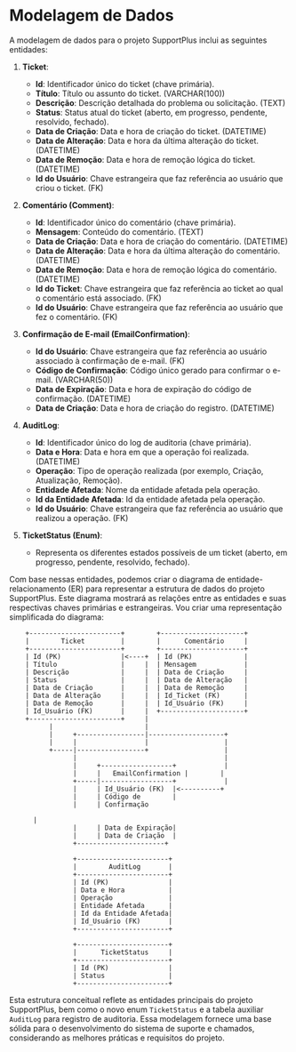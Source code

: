 # Modelagem de Dados

A modelagem de dados para o projeto SupportPlus inclui as seguintes entidades:

1. **Ticket**:
   - **Id**: Identificador único do ticket (chave primária).
   - **Título**: Título ou assunto do ticket. (VARCHAR(100))
   - **Descrição**: Descrição detalhada do problema ou solicitação. (TEXT)
   - **Status**: Status atual do ticket (aberto, em progresso, pendente, resolvido, fechado).
   - **Data de Criação**: Data e hora de criação do ticket. (DATETIME)
   - **Data de Alteração**: Data e hora da última alteração do ticket. (DATETIME)
   - **Data de Remoção**: Data e hora de remoção lógica do ticket. (DATETIME)
   - **Id do Usuário**: Chave estrangeira que faz referência ao usuário que criou o ticket. (FK)

2. **Comentário (Comment)**:
   - **Id**: Identificador único do comentário (chave primária).
   - **Mensagem**: Conteúdo do comentário. (TEXT)
   - **Data de Criação**: Data e hora de criação do comentário. (DATETIME)
   - **Data de Alteração**: Data e hora da última alteração do comentário. (DATETIME)
   - **Data de Remoção**: Data e hora de remoção lógica do comentário. (DATETIME)
   - **Id do Ticket**: Chave estrangeira que faz referência ao ticket ao qual o comentário está associado. (FK)
   - **Id do Usuário**: Chave estrangeira que faz referência ao usuário que fez o comentário. (FK)

3. **Confirmação de E-mail (EmailConfirmation)**:
   - **Id do Usuário**: Chave estrangeira que faz referência ao usuário associado à confirmação de e-mail. (FK)
   - **Código de Confirmação**: Código único gerado para confirmar o e-mail. (VARCHAR(50))
   - **Data de Expiração**: Data e hora de expiração do código de confirmação. (DATETIME)
   - **Data de Criação**: Data e hora de criação do registro. (DATETIME)

4. **AuditLog**:
   - **Id**: Identificador único do log de auditoria (chave primária).
   - **Data e Hora**: Data e hora em que a operação foi realizada. (DATETIME)
   - **Operação**: Tipo de operação realizada (por exemplo, Criação, Atualização, Remoção).
   - **Entidade Afetada**: Nome da entidade afetada pela operação.
   - **Id da Entidade Afetada**: Id da entidade afetada pela operação.
   - **Id do Usuário**: Chave estrangeira que faz referência ao usuário que realizou a operação. (FK)

5. **TicketStatus (Enum)**:
   - Representa os diferentes estados possíveis de um ticket (aberto, em progresso, pendente, resolvido, fechado).

Com base nessas entidades, podemos criar o diagrama de entidade-relacionamento (ER) para representar a estrutura de dados do projeto SupportPlus. Este diagrama mostrará as relações entre as entidades e suas respectivas chaves primárias e estrangeiras. Vou criar uma representação simplificada do diagrama:

```
    +-----------------------+        +---------------------+
    |        Ticket         |        |      Comentário     |
    +-----------------------+        +---------------------+
    | Id (PK)               |<----+  | Id (PK)             |
    | Título                |     |  | Mensagem            |
    | Descrição             |     |  | Data de Criação     |
    | Status                |     |  | Data de Alteração   |
    | Data de Criação       |     |  | Data de Remoção     |
    | Data de Alteração     |     |  | Id_Ticket (FK)      |
    | Data de Remoção       |     |  | Id_Usuário (FK)     |
    | Id_Usuário (FK)       |     |  +---------------------+
    +-----------------------+     |
          |                       |
          |     +-----------------|-------------------+
          |     |                 |                   |
          +-----|-----------------+                   |
                |                                     |
                |     +------------------+            |
                |     |   EmailConfirmation |        |
                +-----|------------------+            |
                |     | Id_Usuário (FK)  |<----------+
                |     | Código de        |
                |     | Confirmação

      |
                |     | Data de Expiração|
                |     | Data de Criação  |
                +----------------------+

                +-----------------------+
                |        AuditLog       |
                +-----------------------+
                | Id (PK)               |
                | Data e Hora           |
                | Operação              |
                | Entidade Afetada      |
                | Id da Entidade Afetada|
                | Id_Usuário (FK)       |
                +-----------------------+

                +-----------------------+
                |      TicketStatus     |
                +-----------------------+
                | Id (PK)               |
                | Status                |
                +-----------------------+
```

Esta estrutura conceitual reflete as entidades principais do projeto SupportPlus, bem como o novo enum `TicketStatus` e a tabela auxiliar `AuditLog` para registro de auditoria. Essa modelagem fornece uma base sólida para o desenvolvimento do sistema de suporte e chamados, considerando as melhores práticas e requisitos do projeto.
